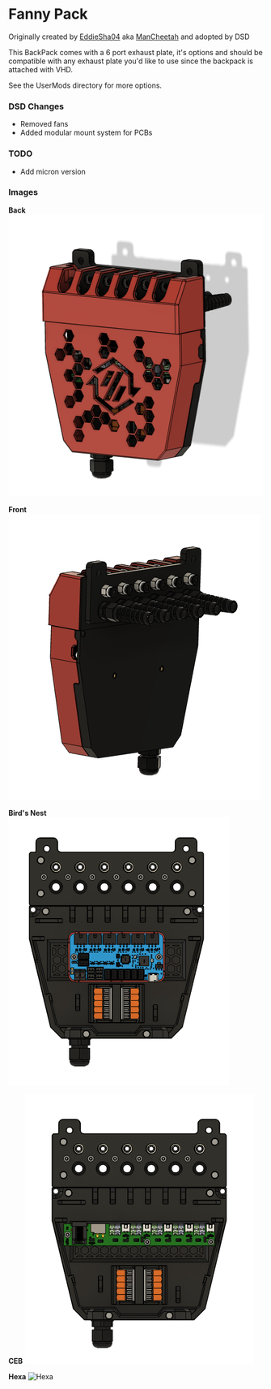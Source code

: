 # Fanny Pack

Originally created by [EddieSha04](https://github.com/EddieSha04) aka [ManCheetah](https://www.printables.com/@EddieSha_454383) and adopted by DSD


This BackPack comes with a 6 port exhaust plate, it's options and should be compatible with any exhaust plate you'd like to use since the backpack is attached with VHD.

See the UserMods directory for more options.

### DSD Changes

- Removed fans
- Added modular mount system for PCBs


### TODO

- Add micron version


### Images

**Back**
![Back](media/FannyPack_Assembled_Back.png)


**Front**
![Front](media/FannyPack_Assembled_Front.png)


**Bird's Nest**
![Bird's Nest](media/FannyPack_BirdsNest.png)


**CEB**
![CEB](media/FannyPack_CEB.png)


**Hexa**
![Hexa](media/FannyPack_Hexa)
